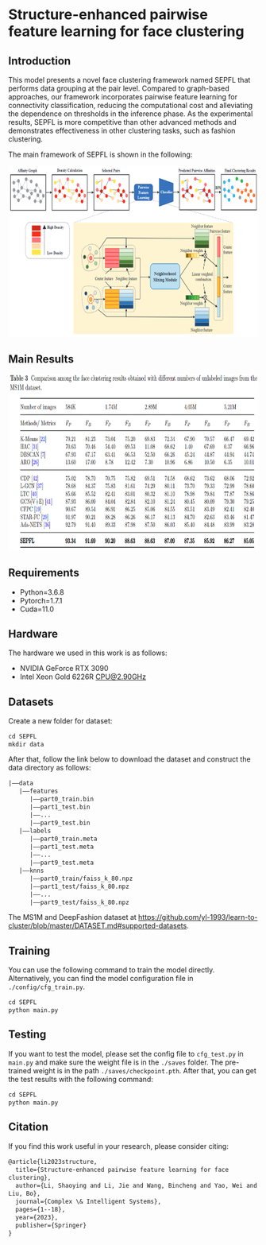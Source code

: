 # Structure-enhanced pairwise feature learning for face clustering
## Introduction

This model presents a novel face clustering framework named SEPFL that performs data grouping at the pair level. Compared to graph-based approaches, our framework incorporates pairwise feature learning for connectivity classification, reducing the computational cost and alleviating the dependence on thresholds in the inference phase. As the experimental results, SEPFL is more competitive than other advanced methods and demonstrates effectiveness in other clustering tasks, such as fashion clustering.

The main framework of SEPFL is shown in the following:

<img src=image/fig.png width=1000 height=345 />

## Main Results
<img src=image/results.png width=900 height=355 />

## Requirements
* Python=3.6.8
* Pytorch=1.7.1
* Cuda=11.0

## Hardware
The hardware we used in this work is as follows:
* NVIDIA GeForce RTX 3090
* Intel Xeon Gold 6226R CPU@2.90GHz

## Datasets
Create a new folder for dataset:
```
cd SEPFL
mkdir data
```
After that, follow the link below to download the dataset and construct the data directory as follows:
```
|——data
   |——features
      |——part0_train.bin
      |——part1_test.bin
      |——...
      |——part9_test.bin
   |——labels
      |——part0_train.meta
      |——part1_test.meta
      |——...
      |——part9_test.meta
   |——knns
      |——part0_train/faiss_k_80.npz
      |——part1_test/faiss_k_80.npz
      |——...
      |——part9_test/faiss_k_80.npz
```
The MS1M and DeepFashion dataset at https://github.com/yl-1993/learn-to-cluster/blob/master/DATASET.md#supported-datasets.

## Training
You can use the following command to train the model directly. Alternatively, you can find the model configuration file in `./config/cfg_train.py`.
```
cd SEPFL
python main.py
```

## Testing
If you want to test the model, please set the config file to `cfg_test.py` in `main.py` and make sure the weight file is in the `./saves` folder. The pre-trained weight is in the path `./saves/checkpoint.pth`. After that, you can get the test results with the following command:
```
cd SEPFL
python main.py
```

## Citation
If you find this work useful in your research, please consider citing:
```
@article{li2023structure,
  title={Structure-enhanced pairwise feature learning for face clustering},
  author={Li, Shaoying and Li, Jie and Wang, Bincheng and Yao, Wei and Liu, Bo},
  journal={Complex \& Intelligent Systems},
  pages={1--18},
  year={2023},
  publisher={Springer}
}
```
